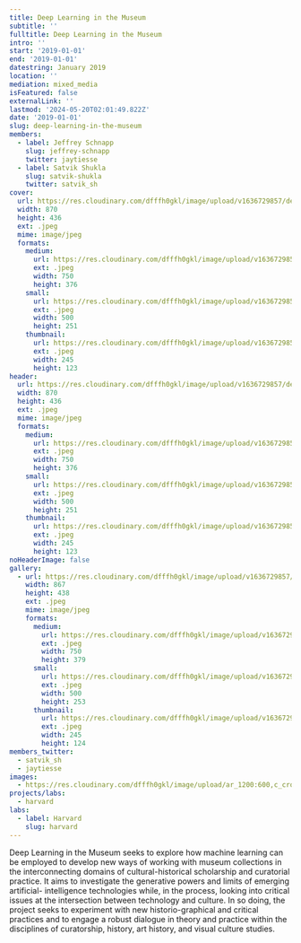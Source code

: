 ```yaml
---
title: Deep Learning in the Museum
subtitle: ''
fulltitle: Deep Learning in the Museum
intro: ''
start: '2019-01-01'
end: '2019-01-01'
datestring: January 2019
location: ''
mediation: mixed_media
isFeatured: false
externalLink: ''
lastmod: '2024-05-20T02:01:49.822Z'
date: '2019-01-01'
slug: deep-learning-in-the-museum
members:
  - label: Jeffrey Schnapp
    slug: jeffrey-schnapp
    twitter: jaytiesse
  - label: Satvik Shukla
    slug: satvik-shukla
    twitter: satvik_sh
cover:
  url: https://res.cloudinary.com/dfffh0gkl/image/upload/v1636729857/deeplearning1_130caadeaf.jpg
  width: 870
  height: 436
  ext: .jpeg
  mime: image/jpeg
  formats:
    medium:
      url: https://res.cloudinary.com/dfffh0gkl/image/upload/v1636729858/medium_deeplearning1_130caadeaf.jpg
      ext: .jpeg
      width: 750
      height: 376
    small:
      url: https://res.cloudinary.com/dfffh0gkl/image/upload/v1636729858/small_deeplearning1_130caadeaf.jpg
      ext: .jpeg
      width: 500
      height: 251
    thumbnail:
      url: https://res.cloudinary.com/dfffh0gkl/image/upload/v1636729857/thumbnail_deeplearning1_130caadeaf.jpg
      ext: .jpeg
      width: 245
      height: 123
header:
  url: https://res.cloudinary.com/dfffh0gkl/image/upload/v1636729857/deeplearning1_130caadeaf.jpg
  width: 870
  height: 436
  ext: .jpeg
  mime: image/jpeg
  formats:
    medium:
      url: https://res.cloudinary.com/dfffh0gkl/image/upload/v1636729858/medium_deeplearning1_130caadeaf.jpg
      ext: .jpeg
      width: 750
      height: 376
    small:
      url: https://res.cloudinary.com/dfffh0gkl/image/upload/v1636729858/small_deeplearning1_130caadeaf.jpg
      ext: .jpeg
      width: 500
      height: 251
    thumbnail:
      url: https://res.cloudinary.com/dfffh0gkl/image/upload/v1636729857/thumbnail_deeplearning1_130caadeaf.jpg
      ext: .jpeg
      width: 245
      height: 123
noHeaderImage: false
gallery:
  - url: https://res.cloudinary.com/dfffh0gkl/image/upload/v1636729857/deeplearning2_85fd188815.jpg
    width: 867
    height: 438
    ext: .jpeg
    mime: image/jpeg
    formats:
      medium:
        url: https://res.cloudinary.com/dfffh0gkl/image/upload/v1636729858/medium_deeplearning2_85fd188815.jpg
        ext: .jpeg
        width: 750
        height: 379
      small:
        url: https://res.cloudinary.com/dfffh0gkl/image/upload/v1636729858/small_deeplearning2_85fd188815.jpg
        ext: .jpeg
        width: 500
        height: 253
      thumbnail:
        url: https://res.cloudinary.com/dfffh0gkl/image/upload/v1636729857/thumbnail_deeplearning2_85fd188815.jpg
        ext: .jpeg
        width: 245
        height: 124
members_twitter:
  - satvik_sh
  - jaytiesse
images:
  - https://res.cloudinary.com/dfffh0gkl/image/upload/ar_1200:600,c_crop/c_limit,h_1200,w_600/v1636729857/deeplearning1_130caadeaf.jpg
projects/labs:
  - harvard
labs:
  - label: Harvard
    slug: harvard
---
```

Deep Learning in the Museum seeks to explore how machine learning can be employed to develop new ways of working with museum collections in the interconnecting domains of cultural-historical scholarship and curatorial practice. It aims to investigate the generative powers and limits of emerging artificial- intelligence technologies while, in the process, looking into critical issues at the intersection between technology and culture. In so doing, the project seeks to experiment with new historio-graphical and critical practices and to engage a robust dialogue in theory and practice within the disciplines of curatorship, history, art history, and visual culture studies.
